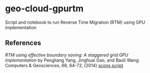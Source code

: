# geo-cloud-gpurtm

Script and notebook to run Reverse Time Migration (RTM) using GPU implementation

## References

_RTM using effective boundary saving: A staggered grid GPU implementation_ by Pengliang Yang, Jinghuai Gao, and Baoli Wang: Computers & Geosciences, 68, 64-72, (2014)
[scons script](http://www.ahay.org/RSF/book/xjtu/gpurtm/marmousi.html)
